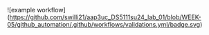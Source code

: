 ![example workflow]
(https://github.com/swilli21/aap3uc_DS5111su24_lab_01/blob/WEEK-05/github_automation/.github/workflows/validations.yml/badge.svg)
